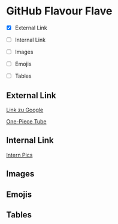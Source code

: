 # GitHub Flavour Flave

- [x] External Link
- [ ] Internal Link
- [ ] Images
- [ ] Emojis
- [ ] Tables


## External Link
[Link zu Google](https://www.google.com) 

[One-Piece Tube](https://onepiece-tube.com/anime/episoden-streams)
## Internal Link

[Intern Pics](https://github.com/BenniDci/authoring/tree/main/Pictures/Screenshots)
## Images
## Emojis
## Tables
